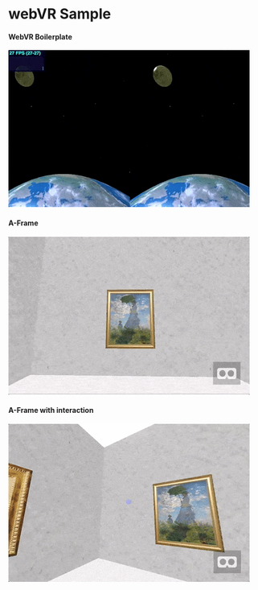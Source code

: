 # webVR Sample

#### WebVR Boilerplate

<img src="./images/caaac44f-ed88-859c-887f-f224e884ed10.gif">

#### A-Frame

<img src="./images/e25820c6-29f5-cbea-9bc9-2264a1dda139.gif">

#### A-Frame with interaction

<img src="./images/305aa1f2-fca4-b154-1daa-f4438bbe8adc.gif">
